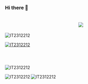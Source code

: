 ### Hi there 👋

<h1 align="center">
  <a href="https://git.io/typing-svg">
    <img src="https://readme-typing-svg.herokuapp.com/?lines=WELCOME+TO+MY+PROFILE+🤝;&center=true&size=30">
  </a>
</h1>


<p align="left"> <img src="https://komarev.com/ghpvc/?username=IT2312212&label=Profile%20views&color=0e75b6&style=flat" alt="IT2312212" /> </p>

<p align="left"> <a href="https://github.com/ryo-ma/github-profile-trophy"><img src="https://github-profile-trophy.vercel.app/?username=IT2312212" alt="IT2312212" /></a> </p>

<p align="left"> <a href="https://twitter.com/" target="blank"><img src="https://img.shields.io/twitter/follow/?logo=twitter&style=for-the-badge" alt="" /></a> </p><br>

<p>&nbsp;<img align="left" src="https://github-readme-stats.vercel.app/api?username=IT2312212&show_icons=true&locale=en" alt="IT2312212" /></p>

<p><img align="left" src="https://github-readme-stats.vercel.app/api/top-langs?username=IT2312212&show_icons=true&locale=en&layout=compact" alt="IT2312212" /></p>

<p><img align="center" src="https://github-readme-streak-stats.herokuapp.com/?user=IT2312212&" alt="IT2312212" /></p>
